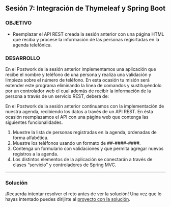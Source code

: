 ## Sesión 7: Integración de Thymeleaf y Spring Boot

### OBJETIVO

- Reemplazar el API REST creada la sesión anterior con una página HTML que reciba y procese la información de las personas regisrtadas en la agenda telefónica.

### DESARROLLO

En el Postwork de la sesión anterior implementamos una aplicación que recibe el nombre y teléfono de una persona y realiza una validación y limpieza sobre el número de teléfono. En esta ocasión tu misión será extender este programa eliminando la línea de comandos y sustituyéndolo por un controlador web el cual además de recibir la información de la persona a través de un servicio REST, deberá de: 

En el Postwork de la sesión anterior continuamos con la implementación de nuestra agenda, recibiendo los datos a través de un API REST. En ésta ocasión reemplazamos el API con una página web que contenga las siguientes funcionalidades.

1. Muestre la lista de personas registradas en la agenda, ordenadas de forma alfabética.
1. Muestre los teléfonos usando un formato de ##-####-####.
1. Contenga un formulario con validaciones y que permita agregar nuevos registros a la agenda.
1. Los distintos elementos de la aplicación se conectarán a través de clases “servicio” y controladores de Spring MVC.


---

### Solución

¡Recuerda intentar resolver el reto antes de ver la solución! Una vez que lo hayas intentado puedes dirijirte al [proyecto con la solución](./solucion).